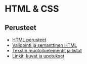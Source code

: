 # HTML & CSS

## Perusteet
- [ HTML perusteet ](./htmlperusteet/index.md)
- [ Validointi ja semanttinen HTML ](./validointi&semanttinen/index.md)
- [ Tekstin muotoiluelementit ja listat ](./tekstinkasittely/index.md)
- [ Linkit, kuvat ja upotukset ](./lisattavat/index.md)